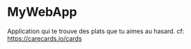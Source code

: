 # MyWebApp

Application qui te trouve des plats que tu aimes au hasard.
cf: https://carecards.io/cards
